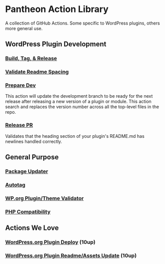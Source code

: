 # Pantheon Action Library

A collection of GitHub Actions. Some specific to WordPress plugins, others more general use.

## WordPress Plugin Development

### [Build, Tag, & Release](https://github.com/pantheon-systems/plugin-release-actions/?tab=readme-ov-file#build-tag-and-release)

### [Validate Readme Spacing](https://github.com/pantheon-systems/validate-readme-spacing)

### [Prepare Dev](https://github.com/pantheon-systems/plugin-release-actions/?tab=readme-ov-file#prepare-dev)

This action will update the development branch to be ready for the next release after releasing a new version of a plugin or module. This action search and replaces the version number across all the top-level files in the repo.

### [Release PR](https://github.com/pantheon-systems/plugin-release-actions/?tab=readme-ov-file#release-pr)

Validates that the heading section of your plugin's README.md has newlines handled correctly.

## General Purpose

### [Package Updater](https://github.com/pantheon-systems/action-package-updater)

### [Autotag](https://github.com/pantheon-systems/action-autotag)

### [WP.org Plugin/Theme Validator](https://github.com/pantheon-systems/action-wporg-validator)

### [PHP Compatibility](https://github.com/pantheon-systems/phpcompatibility-action)

## Actions We Love

### [WordPress.org Plugin Deploy](https://github.com/10up/action-wordpress-plugin-deploy) (10up)

### [WordPress.org Plugin Readme/Assets Update](https://github.com/10up/action-wordpress-plugin-asset-update) (10up)